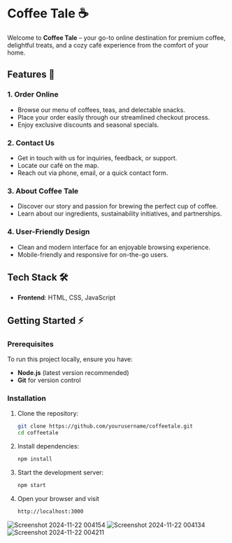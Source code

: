 # Coffee Tale ☕

Welcome to **Coffee Tale** – your go-to online destination for premium coffee, delightful treats, and a cozy café experience from the comfort of your home.

## Features 🚀

### 1. **Order Online**
- Browse our menu of coffees, teas, and delectable snacks.
- Place your order easily through our streamlined checkout process.
- Enjoy exclusive discounts and seasonal specials.

### 2. **Contact Us**
- Get in touch with us for inquiries, feedback, or support.
- Locate our café on the map.
- Reach out via phone, email, or a quick contact form.

### 3. **About Coffee Tale**
- Discover our story and passion for brewing the perfect cup of coffee.
- Learn about our ingredients, sustainability initiatives, and partnerships.

### 4. **User-Friendly Design**
- Clean and modern interface for an enjoyable browsing experience.
- Mobile-friendly and responsive for on-the-go users.

## Tech Stack 🛠️
- **Frontend**: HTML, CSS, JavaScript
## Getting Started ⚡

### Prerequisites
To run this project locally, ensure you have:
- **Node.js** (latest version recommended)
- **Git** for version control

### Installation
1. Clone the repository:
   ```bash
   git clone https://github.com/yourusername/coffeetale.git
   cd coffeetale
2. Install dependencies:
    ```bash
    npm install

3. Start the development server:
   ```bash
   npm start
4. Open your browser and visit
   ```bash
   http://localhost:3000
![Screenshot 2024-11-22 004154](https://github.com/user-attachments/assets/57be675f-1dc7-465f-843b-6764f730cc27)
![Screenshot 2024-11-22 004134](https://github.com/user-attachments/assets/a2a42ae6-c786-4dbe-81b1-a8d4f5da9df3)
![Screenshot 2024-11-22 004211](https://github.com/user-attachments/assets/907284df-91c9-4434-ac91-452da1d2a5b6)
